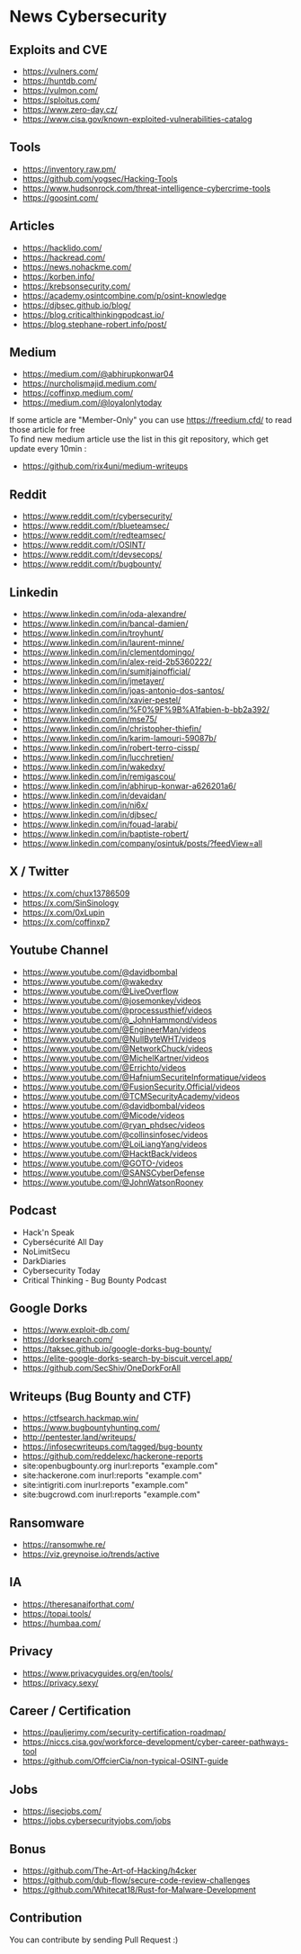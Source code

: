 # News Cybersecurity

## Exploits and CVE
- https://vulners.com/
- https://huntdb.com/
- https://vulmon.com/
- https://sploitus.com/
- https://www.zero-day.cz/
- https://www.cisa.gov/known-exploited-vulnerabilities-catalog

## Tools
- https://inventory.raw.pm/
- https://github.com/yogsec/Hacking-Tools
- https://www.hudsonrock.com/threat-intelligence-cybercrime-tools
- https://goosint.com/

## Articles
- https://hacklido.com/
- https://hackread.com/
- https://news.nohackme.com/
- https://korben.info/
- https://krebsonsecurity.com/
- https://academy.osintcombine.com/p/osint-knowledge
- https://djbsec.github.io/blog/
- https://blog.criticalthinkingpodcast.io/
- https://blog.stephane-robert.info/post/

## Medium
- https://medium.com/@abhirupkonwar04
- https://nurcholismajid.medium.com/
- https://coffinxp.medium.com/
- https://medium.com/@loyalonlytoday

If some article are "Member-Only" you can use https://freedium.cfd/ to read those article for free\
To find new medium article use the list in this git repository, which get update every 10min :
- https://github.com/rix4uni/medium-writeups

## Reddit
- https://www.reddit.com/r/cybersecurity/
- https://www.reddit.com/r/blueteamsec/
- https://www.reddit.com/r/redteamsec/
- https://www.reddit.com/r/OSINT/
- https://www.reddit.com/r/devsecops/
- https://www.reddit.com/r/bugbounty/

## Linkedin
- https://www.linkedin.com/in/oda-alexandre/
- https://www.linkedin.com/in/bancal-damien/
- https://www.linkedin.com/in/troyhunt/
- https://www.linkedin.com/in/laurent-minne/
- https://www.linkedin.com/in/clementdomingo/
- https://www.linkedin.com/in/alex-reid-2b5360222/
- https://www.linkedin.com/in/sumitjainofficial/
- https://www.linkedin.com/in/jmetayer/
- https://www.linkedin.com/in/joas-antonio-dos-santos/
- https://www.linkedin.com/in/xavier-pestel/
- https://www.linkedin.com/in/%F0%9F%9B%A1fabien-b-bb2a392/
- https://www.linkedin.com/in/mse75/
- https://www.linkedin.com/in/christopher-thiefin/
- https://www.linkedin.com/in/karim-lamouri-59087b/
- https://www.linkedin.com/in/robert-terro-cissp/
- https://www.linkedin.com/in/lucchretien/
- https://www.linkedin.com/in/wakedxy/
- https://www.linkedin.com/in/remigascou/
- https://www.linkedin.com/in/abhirup-konwar-a626201a6/
- https://www.linkedin.com/in/devaidan/
- https://www.linkedin.com/in/ni6x/
- https://www.linkedin.com/in/djbsec/
- https://www.linkedin.com/in/fouad-larabi/
- https://www.linkedin.com/in/baptiste-robert/
- https://www.linkedin.com/company/osintuk/posts/?feedView=all

## X / Twitter
- https://x.com/chux13786509
- https://x.com/SinSinology
- https://x.com/0xLupin
- https://x.com/coffinxp7

## Youtube Channel
- https://www.youtube.com/@davidbombal
- https://www.youtube.com/@wakedxy
- https://www.youtube.com/@LiveOverflow
- https://www.youtube.com/@josemonkey/videos
- https://www.youtube.com/@processusthief/videos
- https://www.youtube.com/@_JohnHammond/videos
- https://www.youtube.com/@EngineerMan/videos
- https://www.youtube.com/@NullByteWHT/videos
- https://www.youtube.com/@NetworkChuck/videos
- https://www.youtube.com/@MichelKartner/videos
- https://www.youtube.com/@Errichto/videos
- https://www.youtube.com/@HafniumSecuriteInformatique/videos
- https://www.youtube.com/@FusionSecurity.Official/videos
- https://www.youtube.com/@TCMSecurityAcademy/videos
- https://www.youtube.com/@davidbombal/videos
- https://www.youtube.com/@Micode/videos
- https://www.youtube.com/@ryan_phdsec/videos
- https://www.youtube.com/@collinsinfosec/videos
- https://www.youtube.com/@LoiLiangYang/videos
- https://www.youtube.com/@HacktBack/videos
- https://www.youtube.com/@GOTO-/videos
- https://www.youtube.com/@SANSCyberDefense
- https://www.youtube.com/@JohnWatsonRooney

## Podcast
- Hack'n Speak
- Cybersécurité All Day
- NoLimitSecu
- DarkDiaries
- Cybersecurity Today
- Critical Thinking - Bug Bounty Podcast

## Google Dorks
- https://www.exploit-db.com/
- https://dorksearch.com/
- https://taksec.github.io/google-dorks-bug-bounty/
- https://elite-google-dorks-search-by-biscuit.vercel.app/
- https://github.com/SecShiv/OneDorkForAll

## Writeups (Bug Bounty and CTF)
- https://ctfsearch.hackmap.win/
- https://www.bugbountyhunting.com/
- http://pentester.land/writeups/
- https://infosecwriteups.com/tagged/bug-bounty
- https://github.com/reddelexc/hackerone-reports
- site:openbugbounty.org inurl:reports "example.com"
- site:hackerone.com inurl:reports "example.com"
- site:intigriti.com inurl:reports "example.com"
- site:bugcrowd.com inurl:reports "example.com"

## Ransomware
- https://ransomwhe.re/
- https://viz.greynoise.io/trends/active

## IA
- https://theresanaiforthat.com/
- https://topai.tools/
- https://humbaa.com/

## Privacy
- https://www.privacyguides.org/en/tools/
- https://privacy.sexy/

## Career / Certification
- https://pauljerimy.com/security-certification-roadmap/
- https://niccs.cisa.gov/workforce-development/cyber-career-pathways-tool
- https://github.com/OffcierCia/non-typical-OSINT-guide

## Jobs
- https://isecjobs.com/
- https://jobs.cybersecurityjobs.com/jobs

## Bonus
- https://github.com/The-Art-of-Hacking/h4cker
- https://github.com/dub-flow/secure-code-review-challenges
- https://github.com/Whitecat18/Rust-for-Malware-Development

## Contribution

You can contribute by sending Pull Request :)